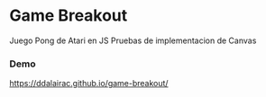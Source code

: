 # Game Breakout
Juego Pong de Atari en JS
Pruebas de implementacion de Canvas

### Demo
https://ddalairac.github.io/game-breakout/
